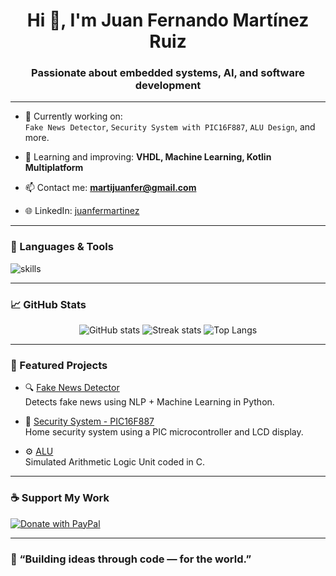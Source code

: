 <h1 align="center">Hi 👋, I'm Juan Fernando Martínez Ruiz</h1>
<h3 align="center">Passionate about embedded systems, AI, and software development</h3>

---

- 🔭 Currently working on:  
  `Fake News Detector`, `Security System with PIC16F887`, `ALU Design`, and more.

- 🌱 Learning and improving: **VHDL, Machine Learning, Kotlin Multiplatform**

- 📫 Contact me: **martijuanfer@gmail.com**

- 🌐 LinkedIn: [juanfermartinez](https://www.linkedin.com/in/juanfermartinez)

---

### 🧠 Languages & Tools

<p align="left">
  <img src="https://skillicons.dev/icons?i=python,cpp,java,html,css,mysql,arduino,unity" alt="skills" />
</p>

---

### 📈 GitHub Stats

<p align="center">
  <img src="https://github-readme-stats.vercel.app/api?username=JuanFerMartinez&show_icons=true&theme=github_dark&hide_title=false" alt="GitHub stats" />
  <img src="https://github-readme-streak-stats.herokuapp.com/?user=JuanFerMartinez&theme=github-dark" alt="Streak stats" />
  <img src="https://github-readme-stats.vercel.app/api/top-langs/?username=JuanFerMartinez&layout=compact&theme=github_dark" alt="Top Langs" />
</p>

---

### 🚀 Featured Projects

- 🔍 [Fake News Detector](https://github.com/JuanFerMartinez/Fake-News-Detector)  
  Detects fake news using NLP + Machine Learning in Python.

- 🔐 [Security System - PIC16F887](https://github.com/JuanFerMartinez/SecuritySistem_Pic16f887)  
  Home security system using a PIC microcontroller and LCD display.

- ⚙️ [ALU](https://github.com/JuanFerMartinez/ALU)  
  Simulated Arithmetic Logic Unit coded in C.

---

### ☕ Support My Work

<a href="https://www.paypal.com/paypalme/juanfermartinez22">
  <img src="https://img.shields.io/badge/💰%20Donate%20via%20PayPal-0070ba?style=for-the-badge&logo=paypal&logoColor=white" alt="Donate with PayPal" />
</a>

---

### 🧭 “Building ideas through code — for the world.”
